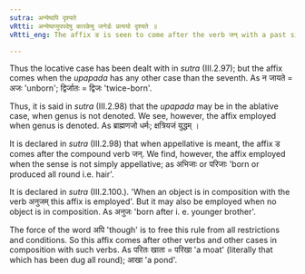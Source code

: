 ```yaml
---
sutra: अन्येष्वपि दृश्यते
vRtti: अन्येष्वप्युपपदेषु कारकेषु जनेर्डः प्रत्ययो दृश्यते ॥
vRtti_eng: The affix ड is seen to come after the verb जन् with a past signification, though it be in composition with other nouns, having cases other than those mentioned in the previous _sutras_.

---
```

Thus the locative case has been dealt with in _sutra_ (III.2.97); but the affix comes when the _upapada_ has any other case than the seventh. As न जायते = अजः 'unborn'; द्विर्जातः = द्विजः 'twice-born'.

Thus, it is said in _sutra_ (III.2.98) that the _upapada_ may be in the ablative case, when genus is not denoted. We see, however, the affix employed when genus is denoted. As ब्राह्मणजो धर्मः; क्षत्रियजं युद्धम् ।

It is declared in _sutra_ (III.2.98) that when appellative is meant, the affix ड comes after the compound verb जन्. We find, however, the affix employed when the sense is not simply appellative; as अभिजाः or परिजाः 'born or produced all round i.e. hair'.

It is declared in _sutra_ (III.2.100.). 'When an object is in composition with the verb अनुजम् this affix is employed'. But it may also be employed when no object is in composition. As अनुजः 'born after i. e. younger brother'.

The force of the word अपि 'though' is to free this rule from all restrictions and conditions. So this affix comes after other verbs and other cases in composition with such verbs. As परितः खाता = परिखा 'a moat' (literally that which has been dug all round); आखा 'a pond'.